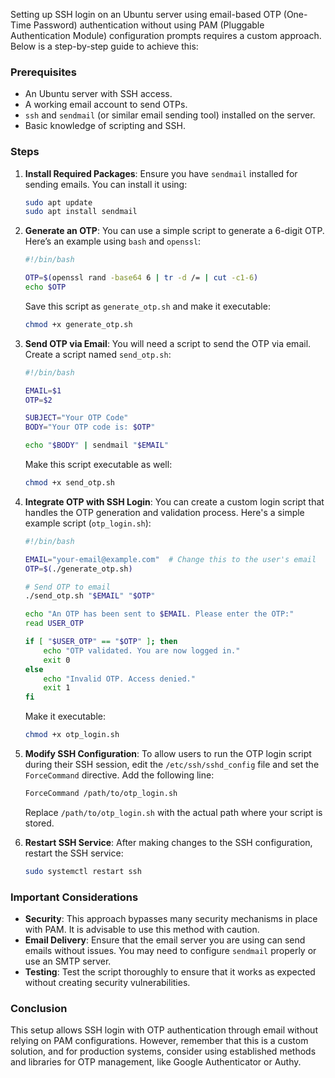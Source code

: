 
Setting up SSH login on an Ubuntu server using email-based OTP (One-Time Password) authentication without using PAM (Pluggable Authentication Module) configuration prompts requires a custom approach. Below is a step-by-step guide to achieve this:

### Prerequisites
- An Ubuntu server with SSH access.
- A working email account to send OTPs.
- `ssh` and `sendmail` (or similar email sending tool) installed on the server.
- Basic knowledge of scripting and SSH.

### Steps

1. **Install Required Packages**:
   Ensure you have `sendmail` installed for sending emails. You can install it using:
   ```bash
   sudo apt update
   sudo apt install sendmail
   ```

2. **Generate an OTP**:
   You can use a simple script to generate a 6-digit OTP. Here’s an example using `bash` and `openssl`:

   ```bash
   #!/bin/bash

   OTP=$(openssl rand -base64 6 | tr -d /= | cut -c1-6)
   echo $OTP
   ```

   Save this script as `generate_otp.sh` and make it executable:
   ```bash
   chmod +x generate_otp.sh
   ```

3. **Send OTP via Email**:
   You will need a script to send the OTP via email. Create a script named `send_otp.sh`:

   ```bash
   #!/bin/bash

   EMAIL=$1
   OTP=$2

   SUBJECT="Your OTP Code"
   BODY="Your OTP code is: $OTP"

   echo "$BODY" | sendmail "$EMAIL"
   ```

   Make this script executable as well:
   ```bash
   chmod +x send_otp.sh
   ```

4. **Integrate OTP with SSH Login**:
   You can create a custom login script that handles the OTP generation and validation process. Here's a simple example script (`otp_login.sh`):

   ```bash
   #!/bin/bash

   EMAIL="your-email@example.com"  # Change this to the user's email
   OTP=$(./generate_otp.sh)

   # Send OTP to email
   ./send_otp.sh "$EMAIL" "$OTP"

   echo "An OTP has been sent to $EMAIL. Please enter the OTP:"
   read USER_OTP

   if [ "$USER_OTP" == "$OTP" ]; then
       echo "OTP validated. You are now logged in."
       exit 0
   else
       echo "Invalid OTP. Access denied."
       exit 1
   fi
   ```

   Make it executable:
   ```bash
   chmod +x otp_login.sh
   ```

5. **Modify SSH Configuration**:
   To allow users to run the OTP login script during their SSH session, edit the `/etc/ssh/sshd_config` file and set the `ForceCommand` directive. Add the following line:

   ```bash
   ForceCommand /path/to/otp_login.sh
   ```

   Replace `/path/to/otp_login.sh` with the actual path where your script is stored.

6. **Restart SSH Service**:
   After making changes to the SSH configuration, restart the SSH service:

   ```bash
   sudo systemctl restart ssh
   ```

### Important Considerations

- **Security**: This approach bypasses many security mechanisms in place with PAM. It is advisable to use this method with caution.
- **Email Delivery**: Ensure that the email server you are using can send emails without issues. You may need to configure `sendmail` properly or use an SMTP server.
- **Testing**: Test the script thoroughly to ensure that it works as expected without creating security vulnerabilities.

### Conclusion
This setup allows SSH login with OTP authentication through email without relying on PAM configurations. However, remember that this is a custom solution, and for production systems, consider using established methods and libraries for OTP management, like Google Authenticator or Authy.
